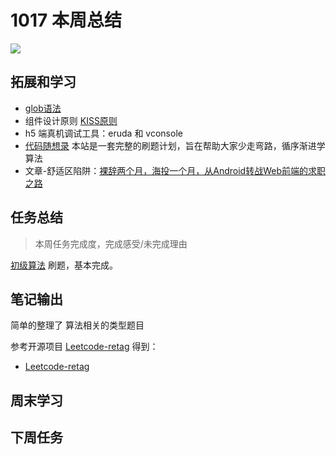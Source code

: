 
# 1017 本周总结

![](http://h2.ioliu.cn/bing/HuayMaeKhamin_ZH-CN2718383027_1920x1080.jpg)

## 拓展和学习

- [glob语法](https://juejin.cn/post/6876363718578405384)
- 组件设计原则 [KISS原则](https://juejin.cn/post/7011296508377038861)
- h5 端真机调试工具：eruda 和 vconsole
- [代码随想录](https://programmercarl.com/)  本站是一套完整的刷题计划，旨在帮助大家少走弯路，循序渐进学算法
- 文章-舒适区陷阱：[裸辞两个月，海投一个月，从Android转战Web前端的求职之路](https://mp.weixin.qq.com/s/fr_NwtghRQagc_3ubk-hKQ)

## 任务总结
> 本周任务完成度，完成感受/未完成理由

[初级算法](https://leetcode-cn.com/leetbook/detail/top-interview-questions-easy/) 刷题，基本完成。

## 笔记输出

简单的整理了 算法相关的类型题目

参考开源项目 [Leetcode-retag](https://github.com/Jsmond2016/Leetcode-retag/blob/main/README.md) 得到：

- [Leetcode-retag](https://jsmond2016.github.io/study-everyday/record/read-notes/leetcode-retag.html)

## 周末学习

## 下周任务